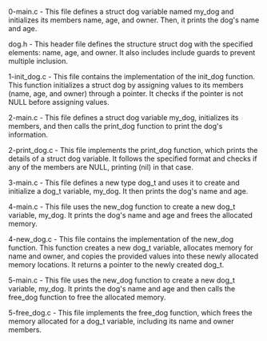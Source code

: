 0-main.c - This file defines a struct dog variable named my_dog and initializes its members name, age, and owner. Then, it prints the dog's name and age.

dog.h - This header file defines the structure struct dog with the specified elements: name, age, and owner. It also includes include guards to prevent multiple inclusion.

1-init_dog.c - This file contains the implementation of the init_dog function. This function initializes a struct dog by assigning values to its members (name, age, and owner) through a pointer. It checks if the pointer is not NULL before assigning values.

2-main.c - This file defines a struct dog variable my_dog, initializes its members, and then calls the print_dog function to print the dog's information.

2-print_dog.c - This file implements the print_dog function, which prints the details of a struct dog variable. It follows the specified format and checks if any of the members are NULL, printing (nil) in that case.

3-main.c - This file defines a new type dog_t and uses it to create and initialize a dog_t variable, my_dog. It then prints the dog's name and age.

4-main.c - This file uses the new_dog function to create a new dog_t variable, my_dog. It prints the dog's name and age and frees the allocated memory.

4-new_dog.c - This file contains the implementation of the new_dog function. This function creates a new dog_t variable, allocates memory for name and owner, and copies the provided values into these newly allocated memory locations. It returns a pointer to the newly created dog_t.

5-main.c - This file uses the new_dog function to create a new dog_t variable, my_dog. It prints the dog's name and age and then calls the free_dog function to free the allocated memory.

5-free_dog.c - This file implements the free_dog function, which frees the memory allocated for a dog_t variable, including its name and owner members.
